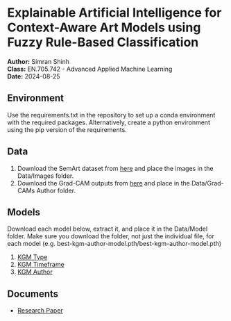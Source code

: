 # Explainable Artificial Intelligence for Context-Aware Art Models using Fuzzy Rule-Based Classification

**Author:** Simran Shinh <br>
**Class:** EN.705.742 - Advanced Applied Machine Learning   
**Date:** 2024-08-25

## Environment
Use the requirements.txt in the repository to set up a conda environment with the required packages. Alternatively, create a python environment using the pip version of the requirements.

## Data
1. Download the SemArt dataset from [here](https://noagarcia.github.io/SemArt/) and place the images in the Data/Images folder.
2. Download the Grad-CAM outputs from [here](https://drive.google.com/drive/folders/1s6-zz9EpUuLfpuNNaFPsmupBElN1suYr?usp=sharing) and place in the Data/Grad-CAMs Author folder.

## Models
Download each model below, extract it, and place it in the Data/Model folder. Make sure you download the folder, not just the individual file, for each model (e.g. best-kgm-author-model.pth/best-kgm-author-model.pth)
1. [KGM Type](https://drive.google.com/drive/folders/1fUUlR6WwtlU36RbPgy4H48y6jc1Y1Dce?usp=sharing)
2. [KGM Timeframe](https://drive.google.com/drive/folders/1bmi-8EAD9oc5J5Uw0i516lLm05zP1a0Z?usp=sharing)
3. [KGM Author](https://drive.google.com/drive/folders/1uawuuDdVodJ7fc-pQpRcqwrXHN4EqHvQ?usp=sharing)

## Documents
- [Research Paper](documents/paper.pdf)
